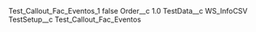 <?xml version="1.0" encoding="UTF-8"?>
<CustomMetadata xmlns="http://soap.sforce.com/2006/04/metadata" xmlns:xsi="http://www.w3.org/2001/XMLSchema-instance" xmlns:xsd="http://www.w3.org/2001/XMLSchema">
    <label>Test_Callout_Fac_Eventos_1</label>
    <protected>false</protected>
    <values>
        <field>Order__c</field>
        <value xsi:type="xsd:double">1.0</value>
    </values>
    <values>
        <field>TestData__c</field>
        <value xsi:type="xsd:string">WS_InfoCSV</value>
    </values>
    <values>
        <field>TestSetup__c</field>
        <value xsi:type="xsd:string">Test_Callout_Fac_Eventos</value>
    </values>
</CustomMetadata>
